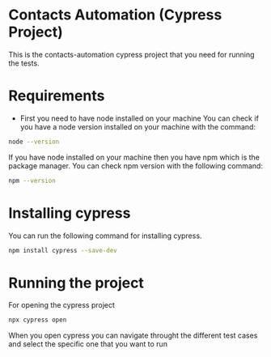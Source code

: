 # Contacts Automation (Cypress Project)
This is the contacts-automation cypress project that you need for running the tests.

# Requirements
* First you need to have node installed on your machine
You can check if you have a node version installed on your machine with the command:
```sh
node --version
```
If you have node installed on your machine then you have npm which is the package manager.
You can check npm version with the following command:
```sh
npm --version
```

# Installing cypress
You can run the following command for installing cypress.
```sh
npm install cypress --save-dev
```


# Running the project
For opening the cypress project

```sh
npx cypress open
```
When you open cypress you can navigate throught the different test cases and select the specific one that you want to run

